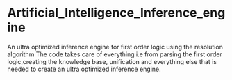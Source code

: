 # Artificial_Intelligence_Inference_engine
An ultra optimized inference engine for first order logic using the resolution algorithm
The code takes care of everything i.e from parsing the first order logic,creating the knowledge base,
unification and everything else that is needed to create an ultra optimized inference engine.
